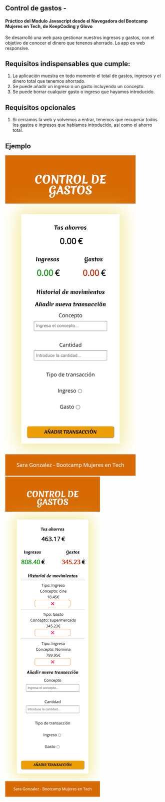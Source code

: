 ## Control de gastos - 
#### Práctico del Modulo Javascript desde el Navegadora del Bootcamp Mujeres en Tech, de KeepCoding y Glovo

Se desarrolló una web para gestionar nuestros ingresos y gastos, con el objetivo de conocer el dinero que tenenos ahorrado. La app es web responsive.

## Requisitos indispensables que cumple:
1. La aplicación muestra en todo momento el total de gastos, ingresos y el dinero total que tenemos ahorrado.
1. Se puede añadir un ingreso o un gasto incluyendo un concepto.
1. Se puede borrar cualquier gasto o ingreso que hayamos introducido.

## Requisitos opcionales
1. Si cerramos la web y volvemos a entrar, tenemos que recuperar todos los gastos e ingresos que habíamos introducido, así como el ahorro total.

## Ejemplo
![Imagen inicial](./127.0.0.1_8080_1.png)
![Gastos introducidos](./127.0.0.1_8080_2.png)
